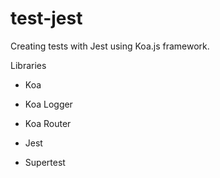 # test-jest
Creating tests with Jest using Koa.js framework.


Libraries

- Koa
- Koa Logger
- Koa Router

- Jest
- Supertest
